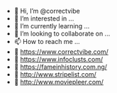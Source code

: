 - 👋 Hi, I’m @correctvibe
- 👀 I’m interested in ...
- 🌱 I’m currently learning ...
- 💞️ I’m looking to collaborate on ...
- 📫 How to reach me ...
- 🔗 https://www.correctvibe.com/
- 🔗 https://www.infoclusts.com/
- 🔗 https://fameinhistory.com.ng/
- 🔗 http://www.stripelist.com/
- 🔗 http://www.moviepleer.com/
<!---
correctvibe/correctvibe is a ✨ special ✨ repository because its `README.md` (this file) appears on your GitHub profile.
You can click the Preview link to take a look at your changes.
--->
